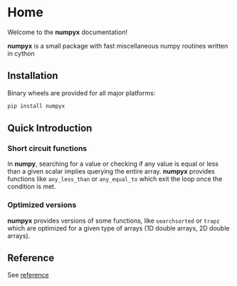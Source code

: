 # Home

Welcome to the **numpyx** documentation!

**numpyx** is a small package with fast miscellaneous numpy routines written in cython

## Installation

Binary wheels are provided for all major platforms:

``` bash
pip install numpyx
```

## Quick Introduction

### Short circuit functions

In **numpy**, searching for a value or checking if any value is equal or less than a given
scalar implies querying the entire array. **numpyx** provides functions like `any_less_than` or
`any_equal_to` which exit the loop once the condition is met.

### Optimized versions

**numpyx** provides versions of some functions, like `searchsorted` or `trapz` which are optimized for
a given type of arrays (1D double arrays, 2D double arrays). 

## Reference

See [reference](reference.md)

